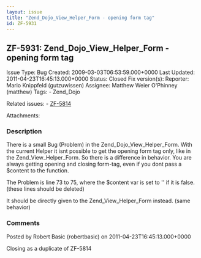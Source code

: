 ```yaml
---
layout: issue
title: "Zend_Dojo_View_Helper_Form - opening form tag"
id: ZF-5931
---
```


ZF-5931: Zend\_Dojo\_View\_Helper\_Form - opening form tag
----------------------------------------------------------

 Issue Type: Bug Created: 2009-03-03T06:53:59.000+0000 Last Updated: 2011-04-23T16:45:13.000+0000 Status: Closed Fix version(s): 
 Reporter:  Mario Knippfeld (gutzuwissen)  Assignee:  Matthew Weier O'Phinney (matthew)  Tags: - Zend\_Dojo
 
 Related issues: - [ZF-5814](/issues/browse/ZF-5814)
 
 Attachments: 
### Description

There is a small Bug (Problem) in the Zend\_Dojo\_View\_Helper\_Form. With the current Helper it isnt possible to get the opening form tag only, like in the Zend\_View\_Helper\_Form. So there is a difference in behavior. You are always getting opening and closing form-tag, even if you dont pass a $content to the function.

The Problem is line 73 to 75, where the $content var is set to '' if it is false. (these lines should be deleted)

It should be directly given to the Zend\_View\_Helper\_Form instead. (same behavior)

 

 

### Comments

Posted by Robert Basic (robertbasic) on 2011-04-23T16:45:13.000+0000

Closing as a duplicate of ZF-5814

 

 